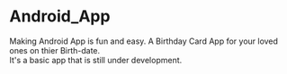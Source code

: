 # Android_App

Making Android App is fun and easy.
A Birthday Card App for your loved ones on thier Birth-date.  
  It's a basic app that is still under development.
